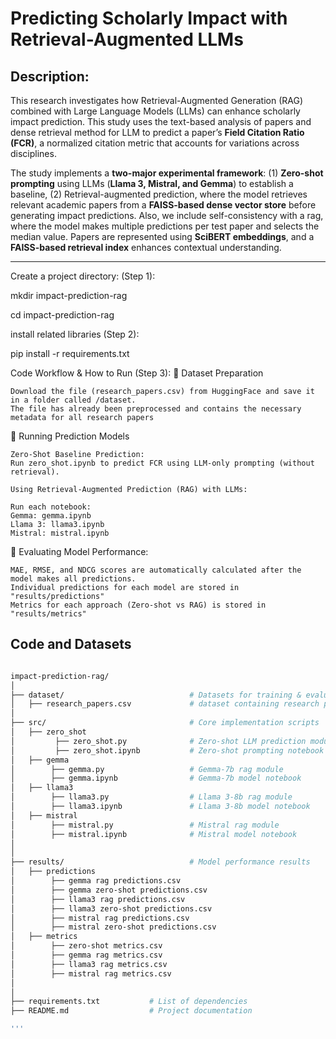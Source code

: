 # Predicting Scholarly Impact with Retrieval-Augmented LLMs

## Description:
This research investigates how Retrieval-Augmented Generation (RAG) combined with Large Language Models (LLMs) can enhance scholarly impact prediction. This study uses the text-based analysis of papers and dense retrieval method for LLM to predict a paper’s **Field Citation Ratio (FCR)**, a normalized citation metric that accounts for variations across disciplines.  

The study implements a **two-major experimental framework**: (1) **Zero-shot prompting** using LLMs (**Llama 3, Mistral, and Gemma**) to establish a baseline, (2) Retrieval-augmented prediction, where the model retrieves relevant academic papers from a **FAISS-based dense vector store** before generating impact predictions. Also, we include self-consistency with a rag, where the model makes multiple predictions per test paper and selects the median value. Papers are represented using **SciBERT embeddings**, and a **FAISS-based retrieval index** enhances contextual understanding.  


---

Create a project directory: (Step 1):

mkdir impact-prediction-rag

cd impact-prediction-rag

install related libraries (Step 2):

pip install -r requirements.txt

Code Workflow & How to Run (Step 3):
📂 Dataset Preparation

    Download the file (research_papers.csv) from HuggingFace and save it in a folder called /dataset.
    The file has already been preprocessed and contains the necessary metadata for all research papers

📂 Running Prediction Models

    Zero-Shot Baseline Prediction:
    Run zero_shot.ipynb to predict FCR using LLM-only prompting (without retrieval).

    Using Retrieval-Augmented Prediction (RAG) with LLMs:

    Run each notebook: 
    Gemma: gemma.ipynb
    Llama 3: llama3.ipynb
    Mistral: mistral.ipynb


📂 Evaluating Model Performance:

    MAE, RMSE, and NDCG scores are automatically calculated after the model makes all predictions.
    Individual predictions for each model are stored in "results/predictions"
    Metrics for each approach (Zero-shot vs RAG) is stored in "results/metrics"


## Code and Datasets

```bash

impact-prediction-rag/
│
├── dataset/                            # Datasets for training & evaluation
│   ├── research_papers.csv             # dataset containing research papers metadata
│
├── src/                                # Core implementation scripts
│   ├── zero_shot
│         ├── zero_shot.py              # Zero-shot LLM prediction module 
│         ├── zero_shot.ipynb           # Zero-shot prompting notebook
│   ├── gemma
│        ├── gemma.py                   # Gemma-7b rag module
│        ├── gemma.ipynb                # Gemma-7b model notebook
│   ├── llama3
│        ├── llama3.py                  # Llama 3-8b rag module
│        ├── llama3.ipynb               # Llama 3-8b model notebook
│   ├── mistral
│        ├── mistral.py                 # Mistral rag module
│        ├── mistral.ipynb              # Mistral model notebook
│
│
├── results/                            # Model performance results
│   ├── predictions
│        ├── gemma rag predictions.csv                 
│        ├── gemma zero-shot predictions.csv
│        ├── llama3 rag predictions.csv                 
│        ├── llama3 zero-shot predictions.csv
│        ├── mistral rag predictions.csv                 
│        ├── mistral zero-shot predictions.csv
│   ├── metrics
│        ├── zero-shot metrics.csv                 
│        ├── gemma rag metrics.csv
│        ├── llama3 rag metrics.csv
│        ├── mistral rag metrics.csv
│ 
│
├── requirements.txt           # List of dependencies
├── README.md                  # Project documentation

'''
